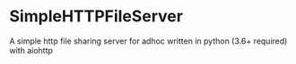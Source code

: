 # SimpleHTTPFileServer
A simple http file sharing server for adhoc written in python (3.6+ required) with aiohttp
